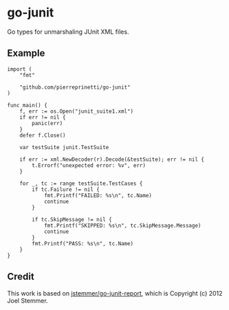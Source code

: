 # go-junit

Go types for unmarshaling JUnit XML files.

## Example

```
import (
	"fmt"

	"github.com/pierreprinetti/go-junit"
)

func main() {
	f, err := os.Open("junit_suite1.xml")
	if err != nil {
		panic(err)
	}
	defer f.Close()

	var testSuite junit.TestSuite

	if err := xml.NewDecoder(r).Decode(&testSuite); err != nil {
		t.Errorf("unexpected error: %v", err)
	}

	for _, tc := range testSuite.TestCases {
		if tc.Failure != nil {
			fmt.Printf("FAILED: %s\n", tc.Name)
			continue
		}

		if tc.SkipMessage != nil {
			fmt.Printf("SKIPPED: %s\n", tc.SkipMessage.Message)
			continue
		}
		fmt.Printf("PASS: %s\n", tc.Name)
	}
}
```

## Credit

This work is based on [jstemmer/go-junit-report](https://github.com/jstemmer/go-junit-report), which is Copyright (c) 2012 Joel Stemmer.
